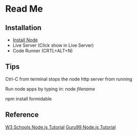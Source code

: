 # Read Me

## Installation

- [Install Node](https://code.visualstudio.com/docs/nodejs/nodejs-tutorial)
- Live Server (Click show in Live Server)
- Code Runner (CRTL+ALT+N)

## Tips

Ctrl-C from terminal stops the node http server from running

Run node apps by typing in: node *filename*

npm install formidable

## Reference
[W3 Schools Node.js Tutorial](https://www.w3schools.com/nodejs/default.asp)
[Guru99 Node.js Tutorial](https://www.guru99.com/node-js-tutorial.html)

